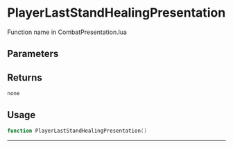 # PlayerLastStandHealingPresentation
Function name in CombatPresentation.lua
## Parameters

## Returns
`none`
## Usage
```lua
function PlayerLastStandHealingPresentation()
```
---
